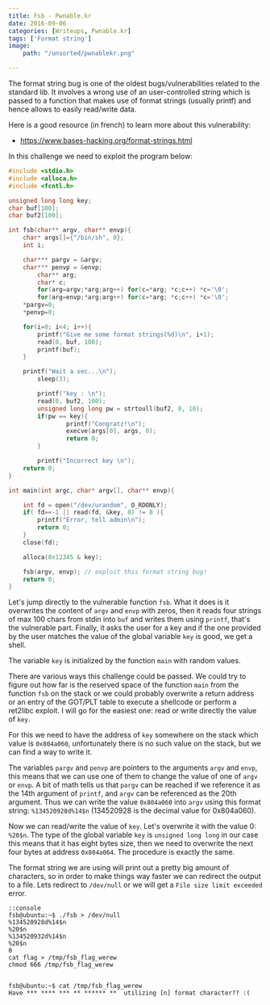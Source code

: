```yaml
---
title: Fsb - Pwnable.kr
date: 2016-09-06
categories: [Writeups, Pwnable.kr]
tags: ['Format string']
image:
    path: "/unsorted/pwnablekr.png"

---
```


The format string bug is one of the oldest bugs/vulnerabilities related to the
standard lib. It involves a wrong use of an user-controlled string which is
passed to a function that makes use of format strings (usually printf) and 
hence allows to easily read/write data.

Here is a good resource (in french) to learn more about this vulnerability:

- <https://www.bases-hacking.org/format-strings.html>


In this challenge we need to exploit the program below:

```c
#include <stdio.h>
#include <alloca.h>
#include <fcntl.h>

unsigned long long key;
char buf[100];
char buf2[100];

int fsb(char** argv, char** envp){
    char* args[]={"/bin/sh", 0};
    int i;

    char*** pargv = &argv;
    char*** penvp = &envp;
        char** arg;
        char* c;
        for(arg=argv;*arg;arg++) for(c=*arg; *c;c++) *c='\0';
        for(arg=envp;*arg;arg++) for(c=*arg; *c;c++) *c='\0';
    *pargv=0;
    *penvp=0;

    for(i=0; i<4; i++){
        printf("Give me some format strings(%d)\n", i+1);
        read(0, buf, 100);
        printf(buf);
    }

    printf("Wait a sec...\n");
        sleep(3);

        printf("key : \n");
        read(0, buf2, 100);
        unsigned long long pw = strtoull(buf2, 0, 10);
        if(pw == key){
                printf("Congratz!\n");
                execve(args[0], args, 0);
                return 0;
        }

        printf("Incorrect key \n");
    return 0;
}

int main(int argc, char* argv[], char** envp){

    int fd = open("/dev/urandom", O_RDONLY);
    if( fd==-1 || read(fd, &key, 8) != 8 ){
        printf("Error, tell admin\n");
        return 0;
    }
    close(fd);

    alloca(0x12345 & key);

    fsb(argv, envp); // exploit this format string bug!
    return 0;
}
```

Let's jump directly to the vulnerable function `fsb`. What it does is it overwrites
the content of `argv` and `envp` with zeros, then it reads four strings of max
100 chars from stdin into `buf` and writes them using `printf`, that's the 
vulnerable part. Finally, it asks the user for a key and if the one provided by
the user matches the value of the global variable `key` is good, we get a
shell.

The variable `key` is initialized by the function `main` with random values.

There are various ways this challenge could be passed. We could try to figure
out how far is the reserved space of the function `main` from the function
`fsb` on the stack or we could probably overwrite a return address or an entry
of the GOT/PLT table to execute a shellcode or perform a ret2libc exploit.
I will go for the easiest one: read or write directly the value of `key`.

For this we need to have the address of `key` somewhere on the stack which value
is `0x804a060`, unfortunately there is no such value on the stack, but we can find
a way to write it.

The variables `pargv` and `penvp` are pointers to the arguments `argv` and `envp`,
this means that we can use one of them to change the value of one of `argv` or `envp`.
A bit of math tells us that `pargv` can be reached if we reference it as the
14th argument of `printf`, and `argv` can be referenced as the 20th argument.
Thus we can write the value `0x804a060` into `argv` using this format string:
`%134520928d%14$n` (134520928 is the decimal value for 0x804a060).

Now we can read/write the value of `key`. Let's overwrite it with the value 0:
`%20$n`. The type of the global variable `key` is `unsigned long long` in our 
case this means that it has eight bytes size, then we need to overwrite the next
four bytes at address `0x804a064`. The procedure is exactly the same.

The format string we are using will print out a pretty big amount of characters,
so in order to make things way faster we can redirect the output to a file.
Lets redirect to `/dev/null` or we will get a `File size limit exceeded` error.

    ::console
    fsb@ubuntu:~$ ./fsb > /dev/null
    %134520928d%14$n
    %20$n
    %134520932d%14$n
    %20$n
    0
    cat flag > /tmp/fsb_flag_werew 
    chmod 666 /tmp/fsb_flag_werew


    fsb@ubuntu:~$ cat /tmp/fsb_flag_werew
    Have *** **** *** ** ****** **  utilizing [n] format character?? :(

